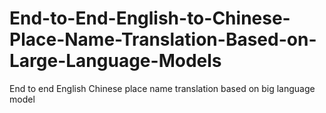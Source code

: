 # End-to-End-English-to-Chinese-Place-Name-Translation-Based-on-Large-Language-Models
End to end English Chinese place name translation based on big language model
